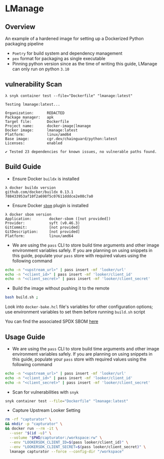 # LManage

## Overview

An example of a hardened image for setting up a Dockerized Python packaging
pipeline

- `Poetry` for build system and dependency management
- `pex` format for packaging as single executable
- Pinning python version since as the time of writing this guide, LManage can
  only run on python `3.10`

## vulnerability Scan

```console
λ snyk container test --file="Dockerfile" "lmanage:latest"

Testing lmanage:latest...

Organization:      REDACTED
Package manager:   apk
Target file:       Dockerfile
Project name:      docker-image|lmanage
Docker image:      lmanage:latest
Platform:          linux/amd64
Base image:        cgr.dev/chainguard/python:latest
Licenses:          enabled

✔ Tested 23 dependencies for known issues, no vulnerable paths found.
```

## Build Guide

- Ensure Docker `buildx` is installed

```console
λ docker buildx version
github.com/docker/buildx 0.13.1 788433953af10f2a698f5c07611dddce2e08c7a0
```

- Ensure Docker
  [`sbom`](https://www.docker.com/blog/generate-sboms-with-buildkit/) plugin is
  installed

```console
λ docker sbom version
Application:        docker-sbom ([not provided])
Provider:           syft (v0.46.3)
GitCommit:          [not provided]
GitDescription:     [not provided]
Platform:           linux/amd64
```

- We are using the `pass` CLI to store build time arguments and other image
  environment variables safely. If you are planning on using snippets in this
  guide, populate your `pass` store with required values using the following
  command

```bash
echo -n "<upstream_url>" | pass insert -mf 'looker/url'
echo -n "<client_id>" | pass insert -mf 'looker/client_id'
echo -n "<client_secret>" | pass insert -mf 'looker/client_secret'
```

- Build the image without pushing it to the remote

```bash
bash build.sh ;
```

Look into `docker-bake.hcl` file's variables for other configuration options;
use environment variables to set them before running `build.sh` script

You can find the associated SPDX SBOM
[here](https://github.com/da-moon/hardened-docker-images/releases/tag/sboms)

## Usage Guide

- We are using the `pass` CLI to store build time arguments and other image
  environment variables safely. If you are planning on using snippets in this
  guide, populate your `pass` store with required values using the following
  command

```bash
echo -n "<upstream_url>" | pass insert -mf 'looker/url'
echo -n "<client_id>" | pass insert -mf 'looker/client_id'
echo -n "<client_secret>" | pass insert -mf 'looker/client_secret'
```

- Scan for vulnerabilities with `snyk`

```bash
snyk container test --file="Dockerfile" "lmanage:latest"
```

- Capture Upstream Looker Setting

```bash
rm -rf "capturator" \
&& mkdir -p "capturator" \
&& docker run --rm -it \
  --user "$(id -u)" \
  --volume "$PWD/capturator:/workspace:rw" \
  --env "LOOKERSDK_CLIENT_ID=$(pass looker/client_id)" \
  --env "LOOKERSDK_CLIENT_SECRET=$(pass looker/client_secret)" \
  lmanage capturator --force --config-dir "/workspace"
```
